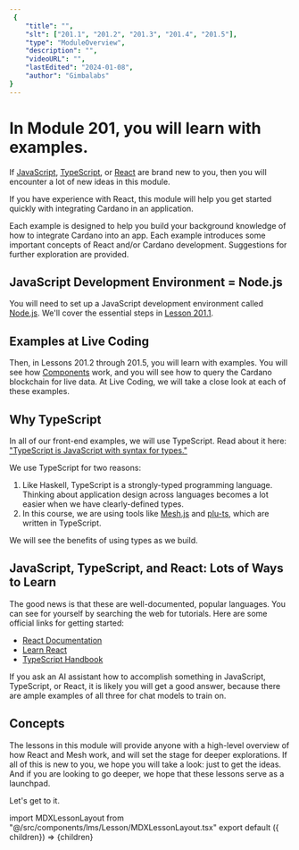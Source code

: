 ```yaml
---
 {
	"title": "",
	"slt": ["201.1", "201.2", "201.3", "201.4", "201.5"],
	"type": "ModuleOverview",
	"description": "",
	"videoURL": "",
	"lastEdited": "2024-01-08",
	"author": "Gimbalabs"
}
---
```


 # In Module 201, you will learn with examples.

If [JavaScript](https://developer.mozilla.org/en-US/docs/Web/JavaScript), [TypeScript](https://www.typescriptlang.org/), or [React](https://react.dev/) are brand new to you, then you will encounter a lot of new ideas in this module.

If you have experience with React, this module will help you get started quickly with integrating Cardano in an application.

Each example is designed to help you build your background knowledge of how to integrate Cardano into an app. Each example introduces some important concepts of React and/or Cardano development. Suggestions for further exploration are provided.


## JavaScript Development Environment = Node.js

You will need to set up a JavaScript development environment called [Node.js](https://nodejs.dev/en/). We'll cover the essential steps in [Lesson 201.1](/modules/201/2011).


## Examples at Live Coding

Then, in Lessons 201.2 through 201.5, you will learn with examples. You will see how [Components](https://react.dev/learn/your-first-component) work, and you will see how to query the Cardano blockchain for live data. At Live Coding, we will take a close look at each of these examples.


## Why TypeScript

In all of our front-end examples, we will use TypeScript. Read about it here: ["TypeScript is JavaScript with syntax for types."](https://www.typescriptlang.org/)

We use TypeScript for two reasons:

1. Like Haskell, TypeScript is a strongly-typed programming language. Thinking about application design across languages becomes a lot easier when we have clearly-defined types.
2. In this course, we are using tools like [Mesh.js](https://meshjs.dev/) and [plu-ts](https://pluts.harmoniclabs.tech/), which are written in TypeScript.

We will see the benefits of using types as we build.


## JavaScript, TypeScript, and React: Lots of Ways to Learn

The good news is that these are well-documented, popular languages. You can see for yourself by searching the web for tutorials. Here are some official links for getting started:

- [React Documentation](https://react.dev/learn)
- [Learn React](https://react.dev/learn)
- [TypeScript Handbook](https://www.typescriptlang.org/docs/handbook/intro.html)

If you ask an AI assistant how to accomplish something in JavaScript, TypeScript, or React, it is likely you will get a good answer, because there are ample examples of all three for chat models to train on.


## Concepts

The lessons in this module will provide anyone with a high-level overview of how React and Mesh work, and will set the stage for deeper explorations. If all of this is new to you, we hope you will take a look: just to get the ideas. And if you are looking to go deeper, we hope that these lessons serve as a launchpad.

Let's get to it.

import MDXLessonLayout from "@/src/components/lms/Lesson/MDXLessonLayout.tsx"
export default ({ children}) => <MDXLessonLayout>{children}</MDXLessonLayout>
